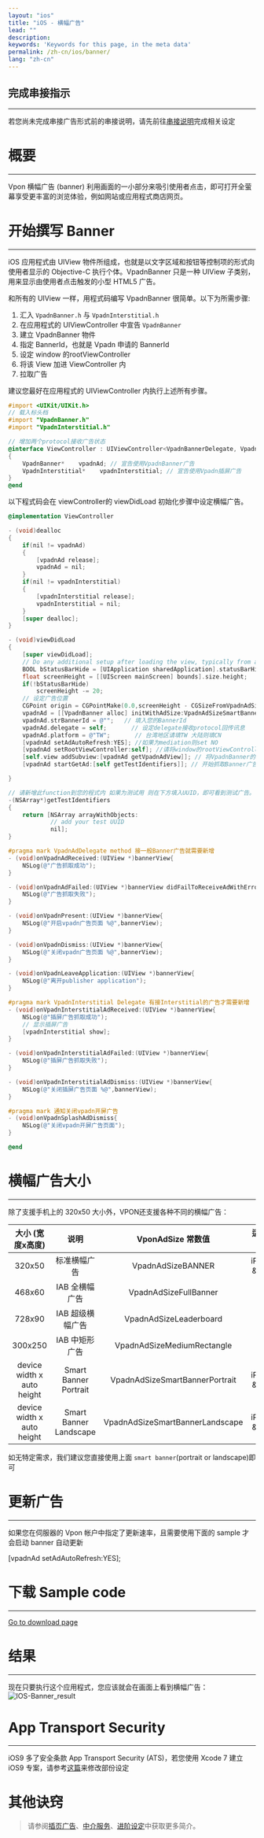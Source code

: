 ```yaml
---
layout: "ios"
title: "iOS - 横幅广告"
lead: ""
description:
keywords: 'Keywords for this page, in the meta data'
permalink: /zh-cn/ios/banner/
lang: "zh-cn"
---
```

## 完成串接指示
---
若您尚未完成串接广告形式前的串接说明，请先前往[串接说明]完成相关设定

# 概要
--------
Vpon 横幅广告 (banner) 利用画面的一小部分来吸引使用者点击，即可打开全萤幕享受更丰富的浏览体验，例如网站或应用程式商店网页。

# 开始撰写 Banner
---
iOS 应用程式由 UIView 物件所组成，也就是以文字区域和按钮等控制项的形式向使用者显示的 Objective-C 执行个体。VpadnBanner 只是一种 UIView 子类别，用来显示由使用者点击触发的小型 HTML5 广告。

和所有的 UIView 一样，用程式码编写 VpadnBanner 很简单。以下为所需步骤:

1. 汇入 `VpadnBanner.h` 与 `VpadnInterstitial.h`
2. 在应用程式的 UIViewController 中宣告 `VpadnBanner`
3. 建立 VpadnBanner 物件
4. 指定 BannerId，也就是 Vpadn 申请的 BannerId
5. 设定 window 的rootViewController
6. 将该 View 加进 ViewController 内
7. 拉取广告

建议您最好在应用程式的 UIViewController 内执行上述所有步骤。

```Objective-C
#import <UIKit/UIKit.h>
// 载入标头档
#import "VpadnBanner.h"
#import "VpadnInterstitial.h"

// 增加两个protocol接收广告状态
@interface ViewController : UIViewController<VpadnBannerDelegate, VpadnInterstitialDelegate>
{
    VpadnBanner*    vpadnAd; // 宣告使用VpadnBanner广告
    VpadnInterstitial*    vpadnInterstitial; // 宣告使用Vpadn插屏广告
}
@end
```

以下程式码会在 viewController的 viewDidLoad 初始化步骤中设定横幅广告。

```Objective-C
@implementation ViewController

- (void)dealloc
{
    if(nil != vpadnAd)
    {
        [vpadnAd release];
        vpadnAd = nil;
    }
    if(nil != vpadnInterstitial)
    {
        [vpadnInterstitial release];
        vpadnInterstitial = nil;
    }
    [super dealloc];
}

- (void)viewDidLoad
{
    [super viewDidLoad];
	// Do any additional setup after loading the view, typically from a nib.
    BOOL bStatusBarHide = [UIApplication sharedApplication].statusBarHidden;
    float screenHeight = [[UIScreen mainScreen] bounds].size.height;
    if(!bStatusBarHide)
        screenHeight -= 20;
    // 设定广告位置
    CGPoint origin = CGPointMake(0.0,screenHeight - CGSizeFromVpadnAdSize(VpadnAdSizeSmartBannerPortrait).height);
    vpadnAd = [[VpadnBanner alloc] initWithAdSize:VpadnAdSizeSmartBannerPortrait origin:origin];  // 初始化Banner物件
    vpadnAd.strBannerId = @"";   // 填入您的BannerId
    vpadnAd.delegate = self;       // 设定delegate接收protocol回传讯息
    vpadnAd.platform = @"TW";       // 台湾地区请填TW 大陆则填CN
    [vpadnAd setAdAutoRefresh:YES]; //如果为mediation则set NO
    [vpadnAd setRootViewController:self]; //请将window的rootViewController设定在此 以便广告顺利执行
    [self.view addSubview:[vpadnAd getVpadnAdView]]; // 将VpadnBanner的View加入此ViewController中
    [vpadnAd startGetAd:[self getTestIdentifiers]]; // 开始抓取Banner广告

}

// 请新增此function到您的程式内 如果为测试用 则在下方填入UUID，即可看到测试广告。
-(NSArray*)getTestIdentifiers
{
    return [NSArray arrayWithObjects:
            // add your test UUID
            nil];
}
```


```Objective-C
#pragma mark VpadnAdDelegate method 接一般Banner广告就需要新增
- (void)onVpadnAdReceived:(UIView *)bannerView{
    NSLog(@"广告抓取成功");
}

- (void)onVpadnAdFailed:(UIView *)bannerView didFailToReceiveAdWithError:(NSError *)error{
    NSLog(@"广告抓取失败");
}

- (void)onVpadnPresent:(UIView *)bannerView{
    NSLog(@"开启vpadn广告页面 %@",bannerView);
}

- (void)onVpadnDismiss:(UIView *)bannerView{
    NSLog(@"关闭vpadn广告页面 %@",bannerView);
}

- (void)onVpadnLeaveApplication:(UIView *)bannerView{
    NSLog(@"离开publisher application");
}

#pragma mark VpadnInterstitial Delegate 有接Interstitial的广告才需要新增
- (void)onVpadnInterstitialAdReceived:(UIView *)bannerView{
    NSLog(@"插屏广告抓取成功");
    // 显示插屏广告
    [vpadnInterstitial show];
}

- (void)onVpadnInterstitialAdFailed:(UIView *)bannerView{
    NSLog(@"插屏广告抓取失败");
}

- (void)onVpadnInterstitialAdDismiss:(UIView *)bannerView{
    NSLog(@"关闭插屏广告页面 %@",bannerView);
}

#pragma mark 通知关闭vpadn开屏广告
- (void)onVpadnSplashAdDismiss{
    NSLog(@"关闭vpadn开屏广告页面");
}

@end
```

# 横幅广告大小
---
除了支援手机上的 320x50 大小外，VPON还支援各种不同的横幅广告：

大小 (宽度x高度)             |     说明       |  VponAdSize 常数值              | 适用装置
:------------------------: | :-------------:| :-----------------------------:|:-----------:
320x50                     | 标准横幅广告     | VpadnAdSizeBANNER                   |iPhone & iPad
468x60                     | IAB 全横幅广告   |VpadnAdSizeFullBanner              |iPad
728x90                     | IAB 超级横幅广告 |  VpadnAdSizeLeaderboard        |iPad
300x250                    |IAB 中矩形广告    |VpadnAdSizeMediumRectangle            |iPad
device width x auto height |Smart Banner Portrait |  VpadnAdSizeSmartBannerPortrait |iPhone & iPad
device width x auto height |Smart Banner Landscape|VpadnAdSizeSmartBannerLandscape  |iPhone & iPad

如无特定需求，我们建议您直接使用上面 `smart banner`(portrait or landscape)即可

# 更新广告
---
如果您在伺服器的 Vpon 帐户中指定了更新速率，且需要使用下面的 sample 才会启动 banner 自动更新

  [vpadnAd setAdAutoRefresh:YES];



# 下载 Sample code
---
[Go to download page]

# 结果
---
现在只要执行这个应用程式，您应该就会在画面上看到横幅广告：
![IOS-Banner_result]


# App Transport Security
---
iOS9 多了安全条款 App Transport Security (ATS)，若您使用 Xcode 7 建立 iOS9 专案，请参考[这篇]来修改部份设定

# 其他诀窍
> 请参阅[插页广告](../Interstitial)、[中介服务](../mediation)、[进阶设定](../advanced)中获取更多简介。


[串接说明]: ../integration-guide/
[IOS-Banner_result]: {{site.imgurl}}/IOS-Banner_result.png
[Go to download page]: ../download/
[这篇]: {{site.baseurl}}/zh-cn/ios/latest-news/ios9ats/
